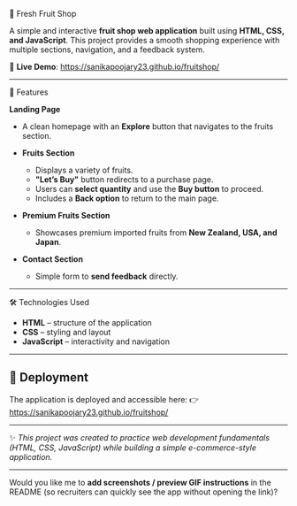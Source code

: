🍎 Fresh Fruit Shop

A simple and interactive **fruit shop web application** built using **HTML, CSS, and JavaScript**. This project provides a smooth shopping experience with multiple sections, navigation, and a feedback system.

🔗 **Live Demo**: https://sanikapoojary23.github.io/fruitshop/

---
 📌 Features

**Landing Page**

  * A clean homepage with an **Explore** button that navigates to the fruits section.

* **Fruits Section**

  * Displays a variety of fruits.
  * **"Let’s Buy"** button redirects to a purchase page.
  * Users can **select quantity** and use the **Buy button** to proceed.
  * Includes a **Back option** to return to the main page.

* **Premium Fruits Section**

  * Showcases premium imported fruits from **New Zealand, USA, and Japan**.

* **Contact Section**

  * Simple form to **send feedback** directly.

---

🛠️ Technologies Used

* **HTML** – structure of the application
* **CSS** – styling and layout
* **JavaScript** – interactivity and navigation

---

## 🚀 Deployment

The application is deployed and accessible here:
👉 https://sanikapoojary23.github.io/fruitshop/

---

✨ *This project was created to practice web development fundamentals (HTML, CSS, JavaScript) while building a simple e-commerce-style application.*

---

Would you like me to **add screenshots / preview GIF instructions** in the README (so recruiters can quickly see the app without opening the link)?

